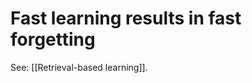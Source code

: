# Fast learning results in fast forgetting
See: [[Retrieval-based learning]].

<!-- #evergreen -->

<!-- {BearID:76ABA0BC-A97B-49A3-BD56-ED2F0FB82EF8-64008-0000022E3F697F66} -->
